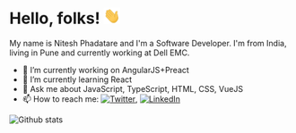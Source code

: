 # Hello, folks! <img src="https://raw.githubusercontent.com/minitesh/minitesh/main/wave.gif" width="30px">
My name is Nitesh Phadatare and I'm a Software Developer. I'm from India, living in Pune and currently working at Dell EMC.
- 🔭 I’m currently working on AngularJS+Preact
- 🌱 I’m currently learning React
- 💬 Ask me about JavaScript, TypeScript, HTML, CSS, VueJS
- 📫 How to reach me: [![Twitter][1.2]][1], [![LinkedIn][3.2]][3]

<!--
<a href="https://github.com/minitesh/minitesh">
  <img align="center" src="https://github-readme-stats.vercel.app/api/top-langs/?username=minitesh&theme=merko"/>
</a>
-->
![Github stats](https://github-readme-stats.vercel.app/api?username=minitesh&show_icons=true&count_private=true&theme=merko&hide=stars)
<!--<a href="https://github.com/minitesh/minitesh">
  <img align="center" src="https://github-readme-stats.vercel.app/api?username=minitesh&show_icons=true&count_private=true&theme=merko&hide=stars" alt="Github Stats" />
</a>-->
<!--
**minitesh/minitesh** is a ✨ _special_ ✨ repository because its `README.md` (this file) appears on your GitHub profile.

Here are some ideas to get you started:

- 🔭 I’m currently working on ...
- 🌱 I’m currently learning ...
- 👯 I’m looking to collaborate on ...
- 🤔 I’m looking for help with ...
- 💬 Ask me about ...
- 📫 How to reach me: ...
- 😄 Pronouns: ...
- ⚡ Fun fact: ...
-->

<!-- links to social media icons -->

<!-- icons with padding -->

[1.1]: http://i.imgur.com/tXSoThF.png (Twitter)
[2.1]: http://i.imgur.com/0o48UoR.png (Github)

<!-- icons without padding -->

[1.2]: http://i.imgur.com/wWzX9uB.png (Twitter)
[2.2]: http://i.imgur.com/9I6NRUm.png (Github)
[3.2]: https://raw.githubusercontent.com/MartinHeinz/MartinHeinz/master/linkedin-3-16.png (LinkedIn)


<!-- links to your social media accounts -->

[1]: https://twitter.com/nitesh_sp
[2]: https://github.com/minitesh
[3]: https://www.linkedin.com/in/pnitesh/


<!-- Resources -->
<!-- GitHub Stats: https://github.com/anuraghazra/github-readme-stats -->
<!-- Awesome GitHub Profile README: https://github.com/abhisheknaiidu/awesome-github-profile-readme -->
